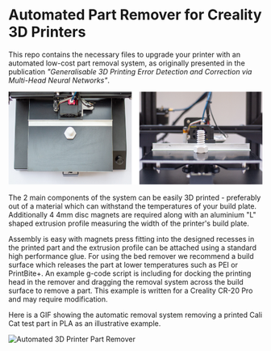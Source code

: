 # Automated Part Remover for Creality 3D Printers

This repo contains the necessary files to upgrade your printer with an automated low-cost part removal system, as originally presented in the publication _"Generalisable 3D Printing Error Detection and Correction via Multi-Head Neural Networks"_.

![Automated 3D Printer Part Remover](media/images-of-remover.jpg)

The 2 main components of the system can be easily 3D printed - preferably out of a material which can withstand the temperatures of your build plate. Additionally 4 4mm disc magnets are required along with an aluminium "L" shaped extrusion profile measuring the width of the printer's build plate.

Assembly is easy with magnets press fitting into the designed recesses in the printed part and the extrusion profile can be attached using a standard high performance glue. For using the bed remover we recommend a build surface which releases the part at lower temperatures such as PEI or PrintBite+. An example g-code script is including for docking the printing head in the remover and dragging the removal system across the build surface to remove a part. This example is written for a Creality CR-20 Pro and may require modification.

Here is a GIF showing the automatic removal system removing a printed Cali Cat test part in PLA as an illustrative example.

![Automated 3D Printer Part Remover](media/part-remover.gif)


